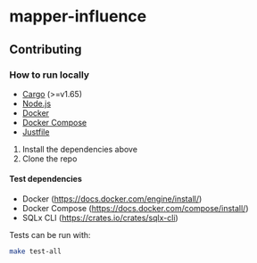 
# mapper-influence

## Contributing

### How to run locally
- [Cargo](https://www.rust-lang.org/learn/get-started) (>=v1.65)
- [Node.js](https://nodejs.org/)
- [Docker](https://www.docker.com/)
- [Docker Compose](https://docs.docker.com/compose/)
- [Justfile](https://github.com/casey/just)

 1. Install the dependencies above
 2. Clone the repo



#### Test dependencies

- Docker (<https://docs.docker.com/engine/install/>)
- Docker Compose (<https://docs.docker.com/compose/install/>)
- SQLx CLI (<https://crates.io/crates/sqlx-cli>)

Tests can be run with:

```bash
make test-all
```

